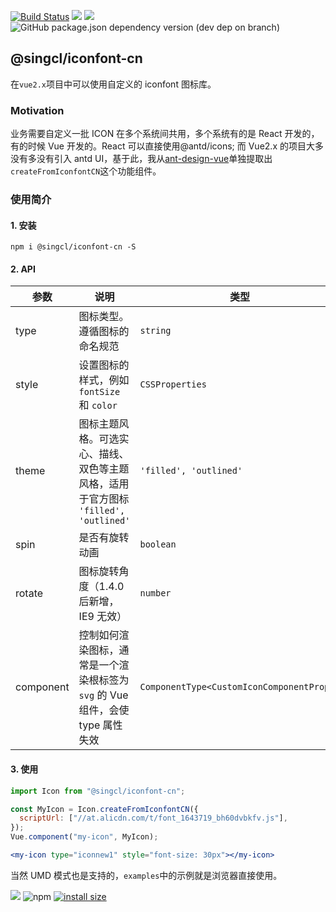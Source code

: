 [![Build Status](https://app.travis-ci.com/singcl/iconfont-cn.svg?branch=master)](https://app.travis-ci.com/singcl/iconfont-cn)
[![](https://img.shields.io/bundlephobia/min/@singcl/iconfont-cn)](https://www.npmjs.com/package/@singcl/iconfont-cn)
[![](https://img.shields.io/npm/v/@singcl/iconfont-cn)](https://www.npmjs.com/package/@singcl/iconfont-cn)
![GitHub package.json dependency version (dev dep on branch)](https://img.shields.io/github/package-json/dependency-version/singcl/iconfont-cn/dev/rollup)

## @singcl/iconfont-cn

在`vue2.x`项目中可以使用自定义的 iconfont 图标库。

### Motivation

业务需要自定义一批 ICON 在多个系统间共用，多个系统有的是 React 开发的，有的时候 Vue 开发的。React 可以直接使用@antd/icons; 而 Vue2.x 的项目大多没有多没有引入 antd UI，基于此，我从[ant-design-vue](https://github.com/vueComponent/ant-design-vue/)单独提取出`createFromIconfontCN`这个功能组件。

### 使用简介

#### 1. 安装

```
npm i @singcl/iconfont-cn -S
```

#### 2. API

| 参数      | 说明                                                                                | 类型                                      | 默认值       |
| --------- | ----------------------------------------------------------------------------------- | ----------------------------------------- | ------------ |
| type      | 图标类型。遵循图标的命名规范                                                        | `string`                                  | -            |
| style     | 设置图标的样式，例如 `fontSize` 和 `color`                                          | `CSSProperties`                           | -            |
| theme     | 图标主题风格。可选实心、描线、双色等主题风格，适用于官方图标 `'filled', 'outlined'` | `'filled', 'outlined'`                    | `'outlined'` |
| spin      | 是否有旋转动画                                                                      | `boolean`                                 | `false`      |
| rotate    | 图标旋转角度（1.4.0 后新增，IE9 无效）                                              | `number`                                  | -            |
| component | 控制如何渲染图标，通常是一个渲染根标签为 `svg` 的 Vue 组件，会使 type 属性失效      | `ComponentType<CustomIconComponentProps>` | -            |

#### 3. 使用

```js
import Icon from "@singcl/iconfont-cn";

const MyIcon = Icon.createFromIconfontCN({
  scriptUrl: ["//at.alicdn.com/t/font_1643719_bh60dvbkfv.js"],
});
Vue.component("my-icon", MyIcon);
```

```jsx
<my-icon type="iconnew1" style="font-size: 30px"></my-icon>
```

当然 UMD 模式也是支持的，`examples`中的示例就是浏览器直接使用。

![](https://img.shields.io/github/package-json/v/singcl/iconfont-cn)
![npm](https://img.shields.io/npm/dw/@singcl/iconfont-cn)
[![install size](https://packagephobia.com/badge?p=@singcl/iconfont-cn)](https://packagephobia.com/result?p=@singcl/iconfont-cn)
